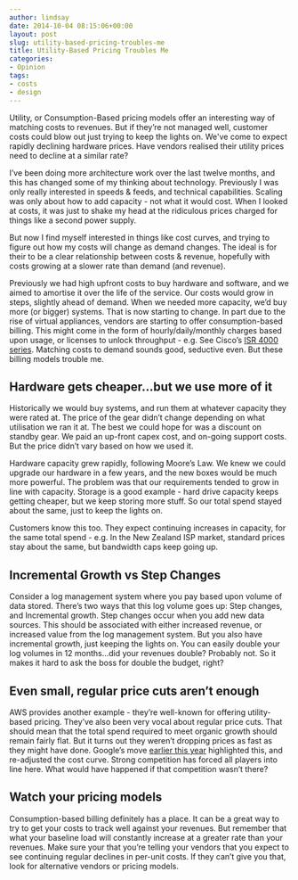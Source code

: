 ```yaml
---
author: lindsay
date: 2014-10-04 08:15:06+00:00
layout: post
slug: utility-based-pricing-troubles-me
title: Utility-Based Pricing Troubles Me
categories:
- Opinion
tags:
- costs
- design
---
```


Utility, or Consumption-Based pricing models offer an interesting way of matching costs to revenues. But if they’re not managed well, customer costs could blow out just trying to keep the lights on. We've come to expect rapidly declining hardware prices. Have vendors realised their utility prices need to decline at a similar rate?

I’ve been doing more architecture work over the last twelve months, and this has changed some of my thinking about technology. Previously I was only really interested in speeds & feeds, and technical capabilities. Scaling was only about how to add capacity - not what it would cost. When I looked at costs, it was just to shake my head at the ridiculous prices charged for things like a second power supply.

But now I find myself interested in things like cost curves, and trying to figure out how my costs will change as demand changes. The ideal is for their to be a clear relationship between costs & revenue, hopefully with costs growing at a slower rate than demand (and revenue).

Previously we had high upfront costs to buy hardware and software, and we aimed to amortise it over the life of the service. Our costs would grow in steps, slightly ahead of demand. When we needed more capacity, we’d buy more (or bigger) systems. That is now starting to change. In part due to the rise of virtual appliances, vendors are starting to offer consumption-based billing. This might come in the form of hourly/daily/monthly charges based upon usage, or licenses to unlock throughput - e.g. See Cisco’s [ISR 4000 series](http://lostintransit.se/2014/10/04/cisco-adds-new-routers-in-the-isr-4000-family/). Matching costs to demand sounds good, seductive even. But these billing models trouble me.

## Hardware gets cheaper…but we use more of it

Historically we would buy systems, and run them at whatever capacity they were rated at. The price of the gear didn’t change depending on what utilisation we ran it at. The best we could hope for was a discount on standby gear. We paid an up-front capex cost, and on-going support costs. But the price didn’t vary based on how we used it.

Hardware capacity grew rapidly, following Moore’s Law. We knew we could upgrade our hardware in a few years, and the new boxes would be much more powerful. The problem was that our requirements tended to grow in line with capacity. Storage is a good example - hard drive capacity keeps getting cheaper, but we keep storing more stuff. So our total spend stayed about the same, just to keep the lights on.

Customers know this too. They expect continuing increases in capacity, for the same total spend - e.g. In the New Zealand ISP market, standard prices stay about the same, but bandwidth caps keep going up.

## Incremental Growth vs Step Changes

Consider a log management system where you pay based upon volume of data stored. There’s two ways that this log volume goes up: Step changes, and Incremental growth. Step changes occur when you add new data sources. This should be associated with either increased revenue, or increased value from the log management system. But you also have incremental growth, just keeping the lights on. You can easily double your log volumes in 12 months…did your revenues double? Probably not. So it makes it hard to ask the boss for double the budget, right?

## Even small, regular price cuts aren’t enough

AWS provides another example - they’re well-known for offering utility-based pricing. They’ve also been very vocal about regular price cuts. That should mean that the total spend required to meet organic growth should remain fairly flat. But it turns out they weren’t dropping prices as fast as they might have done. Google’s move [earlier this year](http://www.theregister.co.uk/2014/03/26/amazon_price_cut/) highlighted this, and re-adjusted the cost curve. Strong competition has forced all players into line here. What would have happened if that competition wasn’t there?

## Watch your pricing models

Consumption-based billing definitely has a place. It can be a great way to try to get your costs to track well against your revenues. But remember that what your baseline load will constantly increase at a greater rate than your revenues. Make sure your that you’re telling your vendors that you expect to see continuing regular declines in per-unit costs. If they can’t give you that, look for alternative vendors or pricing models.
